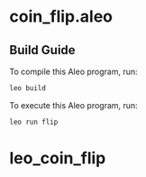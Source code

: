 # coin_flip.aleo

## Build Guide

To compile this Aleo program, run:
```bash
leo build
```

To execute this Aleo program, run:
```bash
leo run flip
```
# leo_coin_flip
